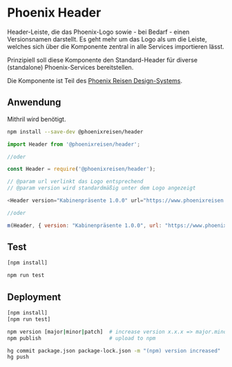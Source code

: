 # Phoenix Header

Header-Leiste, die das Phoenix-Logo sowie - bei Bedarf - einen Versionsnamen darstellt. Es geht mehr um das Logo als um die Leiste, welches sich über die Komponente zentral in alle Services importieren lässt.

Prinzipiell soll diese Komponente den Standard-Header für diverse (standalone) Phoenix-Services bereitstellen.

Die Komponente ist Teil des [Phoenix Reisen Design-Systems](https://design-system.phoenixreisen.net).

## Anwendung

Mithril wird benötigt.

```bash
npm install --save-dev @phoenixreisen/header
```

```js
import Header from '@phoenixreisen/header';

//oder

const Header = require('@phoenixreisen/header');
```

```js
// @param url verlinkt das Logo entsprechend
// @param version wird standardmäßig unter dem Logo angezeigt

<Header version="Kabinenpräsente 1.0.0" url="https://www.phoenixreisen.com" />

//oder

m(Header, { version: "Kabinenpräsente 1.0.0", url: "https://www.phoenixreisen.com" });
```

## Test

```bash
[npm install]

npm run test
```

## Deployment

```bash
[npm install]
[npm run test]

npm version [major|minor|patch]  # increase version x.x.x => major.minor.patch
npm publish                      # upload to npm

hg commit package.json package-lock.json -m "(npm) version increased"
hg push
```